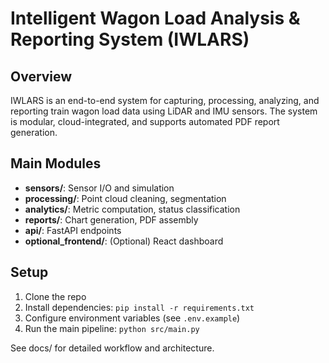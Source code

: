 # Intelligent Wagon Load Analysis & Reporting System (IWLARS)

## Overview
IWLARS is an end-to-end system for capturing, processing, analyzing, and reporting train wagon load data using LiDAR and IMU sensors. The system is modular, cloud-integrated, and supports automated PDF report generation.

## Main Modules
- **sensors/**: Sensor I/O and simulation
- **processing/**: Point cloud cleaning, segmentation
- **analytics/**: Metric computation, status classification
- **reports/**: Chart generation, PDF assembly
- **api/**: FastAPI endpoints
- **optional_frontend/**: (Optional) React dashboard

## Setup
1. Clone the repo
2. Install dependencies: `pip install -r requirements.txt`
3. Configure environment variables (see `.env.example`)
4. Run the main pipeline: `python src/main.py`

See docs/ for detailed workflow and architecture. 